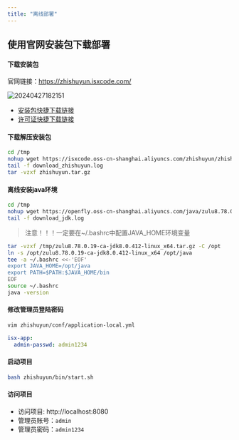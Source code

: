 ```yaml
---
title: "离线部署"
---
```


## 使用官网安装包下载部署

#### 下载安装包

官网链接：https://zhishuyun.isxcode.com/

![20240427182151](https://img.isxcode.com/picgo/20240427182151.png)

- [安装包快捷下载链接](https://isxcode.oss-cn-shanghai.aliyuncs.com/zhishuyun/zhishuyun.tar.gz) 
- [许可证快捷下载链接](https://isxcode.oss-cn-shanghai.aliyuncs.com/zhishuyun/license.lic)

#### 下载解压安装包

```bash
cd /tmp
nohup wget https://isxcode.oss-cn-shanghai.aliyuncs.com/zhishuyun/zhishuyun.tar.gz >> download_zhishuyun.log 2>&1 &
tail -f download_zhishuyun.log
tar -vzxf zhishuyun.tar.gz
```

#### 离线安装java环境

```bash
cd /tmp
nohup wget https://openfly.oss-cn-shanghai.aliyuncs.com/java/zulu8.78.0.19-ca-jdk8.0.412-linux_x64.tar.gz >> download_jdk.log 2>&1 &
tail -f download_jdk.log
```

> 注意！！！一定要在~/.bashrc中配置JAVA_HOME环境变量

```bash
tar -vzxf /tmp/zulu8.78.0.19-ca-jdk8.0.412-linux_x64.tar.gz -C /opt
ln -s /opt/zulu8.78.0.19-ca-jdk8.0.412-linux_x64 /opt/java
tee -a ~/.bashrc <<-'EOF'
export JAVA_HOME=/opt/java
export PATH=$PATH:$JAVA_HOME/bin
EOF
source ~/.bashrc
java -version
```

#### 修改管理员登陆密码

```bash
vim zhishuyun/conf/application-local.yml
```

```yml
isx-app:
  admin-passwd: admin1234
```

#### 启动项目

```bash
bash zhishuyun/bin/start.sh
```

#### 访问项目

- 访问项目: http://localhost:8080 
- 管理员账号：`admin` 
- 管理员密码：`admin1234` 